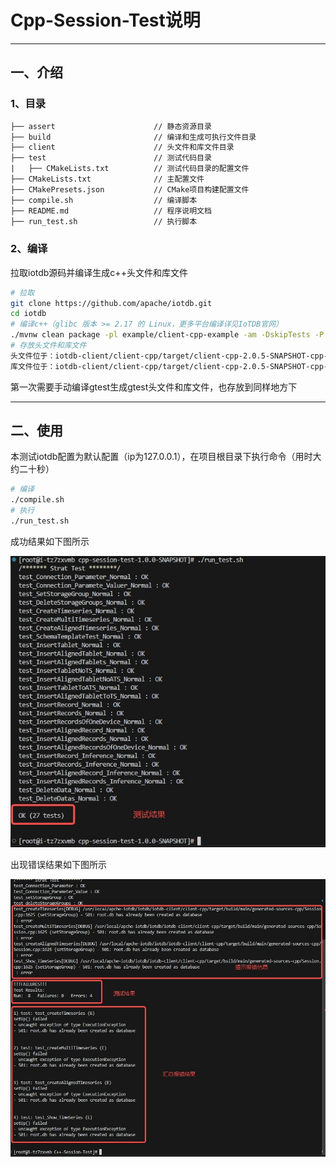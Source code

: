 # Cpp-Session-Test说明

-----

## 一、介绍

### 1、目录

```txt
├── assert                      // 静态资源目录
├── build                       // 编译和生成可执行文件目录
├── client                      // 头文件和库文件目录
├── test                        // 测试代码目录
|   ├── CMakeLists.txt          // 测试代码目录的配置文件
├── CMakeLists.txt              // 主配置文件
├── CMakePresets.json           // CMake项目构建配置文件
├── compile.sh                  // 编译脚本
├── README.md                   // 程序说明文档
├── run_test.sh                 // 执行脚本
```

### 2、编译

拉取iotdb源码并编译生成c++头文件和库文件

```bash
# 拉取
git clone https://github.com/apache/iotdb.git
cd iotdb
# 编译c++（glibc 版本 >= 2.17 的 Linux，更多平台编译详见IoTDB官网）
./mvnw clean package -pl example/client-cpp-example -am -DskipTests -P with-cpp -Diotdb-tools-thrift.version=0.14.1.1-glibc223-SNAPSHOT
# 存放头文件和库文件
头文件位于：iotdb-client/client-cpp/target/client-cpp-2.0.5-SNAPSHOT-cpp-linux-x86_64/include下，存放到Cpp-Session-Test/client/include下
库文件位于：iotdb-client/client-cpp/target/client-cpp-2.0.5-SNAPSHOT-cpp-linux-x86_64/lib下，存放到Cpp-Session-Test/client/lib下
```

第一次需要手动编译gtest生成gtest头文件和库文件，也存放到同样地方下

---

## 二、使用

本测试iotdb配置为默认配置（ip为127.0.0.1），在项目根目录下执行命令（用时大约二十秒）

```bash
# 编译
./compile.sh
# 执行
./run_test.sh
```

成功结果如下图所示

![image-20240912111738245](./assert/run_test1.png)

出现错误结果如下图所示

![image-20240912111707611](./assert/run_test2.png)

